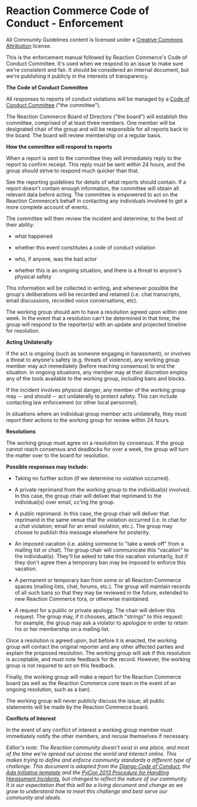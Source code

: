 # Reaction Commerce Code of Conduct - Enforcement

All Community Guidelines content is licensed under a [Creative Commons Attribution](https://creativecommons.org/licenses/by/3.0/) license.

This is the enforcement manual followed by Reaction Commerce's Code of Conduct Committee. It's used when we respond to an issue to make sure we're consistent and fair. It should be considered an internal document, but we're publishing it publicly in the interests of transparency.

**The Code of Conduct Committee**

All responses to reports of conduct violations will be managed by a [Code of Conduct Committee](/guidelines/code-of-conduct-committee.md) ("the committee").

The Reaction Commerce Board of Directors ("the board") will establish this committee, comprised of at least three members. One member will be designated chair of the group and will be responsible for all reports back to the board. The board will review membership on a regular basis.

**How the committee will respond to reports**

When a report is sent to the committee they will immediately reply to the report to confirm receipt. This reply must be sent within 24 hours, and the group should strive to respond much quicker than that.

See the reporting guidelines for details of what reports should contain. If a report doesn't contain enough information, the committee will obtain all relevant data before acting. The committee is empowered to act on the Reaction Commerce’s behalf in contacting any individuals involved to get a more complete account of events.

The committee will then review the incident and determine, to the best of their ability:

* what happened

* whether this event constitutes a code of conduct violation

* who, if anyone, was the bad actor

* whether this is an ongoing situation, and there is a threat to anyone's physical safety

This information will be collected in writing, and whenever possible the group's deliberations will be recorded and retained (i.e. chat transcripts, email discussions, recorded voice conversations, etc).

The working group should aim to have a resolution agreed upon within one week. In the event that a resolution can't be determined in that time, the group will respond to the reporter(s) with an update and projected timeline for resolution.

**Acting Unilaterally**

If the act is ongoing (such as someone engaging in harassment), or involves a threat to anyone's safety (e.g. threats of violence), any working group member may act immediately (before reaching consensus) to end the situation. In ongoing situations, any member may at their discretion employ any of the tools available to the working group, including bans and blocks.

If the incident involves physical danger, any member of the working group may -- and should -- act unilaterally to protect safety. This can include contacting law enforcement (or other local personnel).

In situations where an individual group member acts unilaterally, they must report their actions to the working group for review within 24 hours.

**Resolutions**

The working group must agree on a resolution by consensus. If the group cannot reach consensus and deadlocks for over a week, the group will turn the matter over to the board for resolution.

**Possible responses may include:**

* Taking no further action (if we determine no violation occurred).

* A private reprimand from the working group to the individual(s) involved. In this case, the group chair will deliver that reprimand to the individual(s) over email, cc'ing the group.

* A public reprimand. In this case, the group chair will deliver that reprimand in the same venue that the violation occurred (i.e. in chat for a chat violation; email for an email violation, etc.). The group may choose to publish this message elsewhere for posterity.

* An imposed vacation (i.e. asking someone to "take a week off" from a mailing list or chat). The group chair will communicate this "vacation" to the individual(s). They'll be asked to take this vacation voluntarily, but if they don't agree then a temporary ban may be imposed to enforce this vacation.

* A permanent or temporary ban from some or all Reaction Commerce spaces (mailing lists, chat, forums, etc.). The group will maintain records of all such bans so that they may be reviewed in the future, extended to new Reaction Commerce fora, or otherwise maintained.

* A request for a public or private apology. The chair will deliver this request. The group may, if it chooses, attach "strings" to this request: for example, the group may ask a violator to apologize in order to retain his or her membership on a mailing list.

Once a resolution is agreed upon, but before it is enacted, the working group will contact the original reporter and any other affected parties and explain the proposed resolution. The working group will ask if this resolution is acceptable, and must note feedback for the record. However, the working group is not required to act on this feedback.

Finally, the working group will make a report for the Reaction Commerce board (as well as the Reaction Commerce core team in the event of an ongoing resolution, such as a ban).

The working group will never publicly discuss the issue; all public statements will be made by the Reaction Commerce board.

**Conflicts of Interest**

In the event of any conflict of interest a working group member must immediately notify the other members, and recuse themselves if necessary.

*Editor's note: The Reaction community doesn't exist in one place, and most of the time we're spread out across the world and interact online. This makes trying to define and enforce community standards a different type of challenge. This document is adapted from the [Django Code of Conduct](https://www.djangoproject.com/conduct/), the [Ada Initiative template](http://geekfeminism.wikia.com/wiki/Conference_anti-harassment/Responding_to_reports) and the [PyCon 2013 Procedure for Handling Harassment Incidents](https://us.pycon.org/2013/about/code-of-conduct/harassment-incidents/), but changed to reflect the nature of our community. It is our expectation that this will be a living document and change as we grow to understand how to meet this challenge and best serve our community and ideals.*
